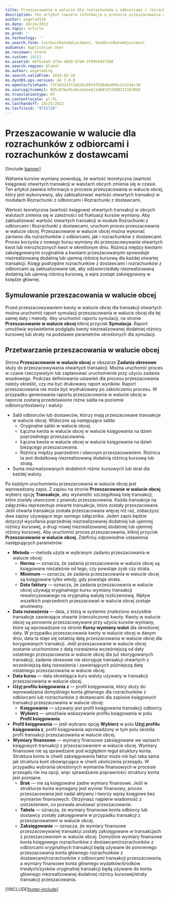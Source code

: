 ```yaml
---
title: Przeszacowanie w walucie dla rozrachunków z odbiorcami i rozrachunków z dostawcami
description: Ten artykuł zawiera informacje o procesie przeszacowania w walucie obcej, który jest wykonywany, aby zaktualizować wartość otwartych transakcji w modułach Rozrachunki z odbiorcami i Rozrachunki z dostawcami.
author: angelad116
ms.date: 10/24/2022
ms.topic: article
ms.prod: ''
ms.technology: ''
ms.search.form: CustExchRateAdjustment, VendExchRateAdjustment
audience: Application User
ms.reviewer: kfend
ms.custom: 14211
ms.assetid: defb1ea5-1f3e-4859-87d8-3f9954d3f388
ms.search.region: Global
ms.author: angelading
ms.search.validFrom: 2016-02-28
ms.dyn365.ops.version: AX 7.0.0
ms.openlocfilehash: 73f20323ff2eb36c89f4fb2848a056c2cb24ec30
ms.sourcegitcommit: 0d5c07ba91a9ceb2eeb11db032fd28037216789d
ms.translationtype: HT
ms.contentlocale: pl-PL
ms.lasthandoff: 10/25/2022
ms.locfileid: "9715729"
---
```

# <a name="currency-revaluation-for-accounts-payable-and-accounts-receivable"></a>Przeszacowanie w walucie dla rozrachunków z odbiorcami i rozrachunków z dostawcami

[!include [banner](../includes/banner.md)]

Wahania kursów wymiany powodują, że wartość teoretyczna (wartość księgowa) otwartych transakcji w walutach obcych zmienia się w czasie. Ten artykuł zawiera informacje o procesie przeszacowania w walucie obcej, który jest wykonywany, aby zaktualizować wartość otwartych transakcji w modułach Rozrachunki z odbiorcami i Rozrachunki z dostawcami. 

Wartość teoretyczna (wartość księgowa) otwartych transakcji w obcych walutach zmienia się w zależności od fluktuacji kursów wymiany. Aby zaktualizować wartość otwartych transakcji w module Rozrachunki z odbiorcami i Rozrachunki z dostawcami, uruchom proces przeszacowania w walucie obcej. Przeszacowanie w walucie obcej można wykonać zarówno dla rozrachunków z odbiorcami, jak i rozrachunków z dostawcami. Proces korzysta z nowego kursu wymiany do przeszacowywania otwartych kwot lub nierozliczonych kwot w określonym dniu. Różnica między kwotami zaksięgowanymi oryginalnie a kwotami przeszacowanymi spowoduje niezrealizowaną dodatnią lub ujemną różnicę kursową dla każdej otwartej transakcji. Księgi podrzędne rozrachunków z dostawcami i rozrachunków z odbiorcami są zaktualizowane tak, aby odzwierciedlały niezrealizowaną dodatnią lub ujemną różnicę kursową, a wpis zostaje zaksięgowany w księdze głównej.

## <a name="simulate-a-foreign-currency-revaluation"></a>Symulowanie przeszacowania w walucie obcej
Przed przeszacowywaniem kwoty w walucie obcej dla transakcji otwartych można uruchomić raport symulacji przeszacowania w walucie obcej dla tej samej daty i metody. Aby uruchomić raportu symulacji, na stronie **Przeszacowanie w walucie obcej** kliknij przycisk **Symulacja**. Raport umożliwia wyświetlenie podglądu kwoty niezrealizowanej dodatniej różnicy kursowej lub straty na podstawie parametrów określonych dla symulacji.

## <a name="process-a-foreign-currency-revaluation"></a>Przetwarzanie przeszacowania w walucie obcej
Strona **Przeszacowanie w walucie obcej** w obszarze **Zadania okresowe** służy do przeszacowywania otwartych transakcji. Można uruchomić proces w czasie rzeczywistym lub zaplanować uruchomienie przy użyciu zadania wsadowego. Podczas definiowania ustawień dla procesu przeszacowania należy określić, czy ma być drukowany raport wyników. Raport przeszacowania nie może być wydrukowany po zakończeniu procesu. W przypadku generowania raportu przeszacowania w walucie obcej w raporcie zostaną przedstawione różne salda na poziomie odbiorcy/dostawcy i waluty:

-   Sald odbiorców lub dostawców, którzy mają przeszacowane transakcje w walucie obcej. Widoczne są następujące salda:
    -   Oryginalne saldo w walucie obcej.
    -   Łączna kwota w walucie obcej w walucie księgowania na dzień poprzedniego przeszacowania.
    -   Łączna kwota w walucie obcej w walucie księgowania na dzień bieżącego przeszacowania.
    -   Różnica między poprzednim i obecnym przeszacowaniem. Różnica ta jest dodatkową niezrealizowaną dodatnią różnicą kursową lub stratą.
-   Suma niezrealizowanych dodatnich różnic kursowych lub strat dla każdej waluty.

Po każdym uruchomieniu przeszacowania w walucie obcej jest wprowadzany zapis. Z zapisu na stronie **Przeszacowanie w walucie obcej** wybierz opcję **Transakcje**, aby wyświetlić szczegółową listę transakcji, które zostały utworzone z powodu przeszacowania. Każda transakcja na załączniku reprezentuje otwarte transakcje, które zostały przeszacowane. Jeśli otwarta transakcja została przeszacowana więcej niż raz, zobaczysz dwa zapisy używające tego samego załącznika. Jeden zapis będzie dotyczył wycofania poprzedniej niezrealizowanej dodatniej lub ujemnej różnicy kursowej, a drugi nowej niezrealizowanej dodatniej lub ujemnej różnicy kursowej. Aby uruchomić proces przeszacowania, kliknij przycisk **Przeszacowanie w walucie obcej**. Zdefiniuj odpowiednie ustawienia następujących parametrów:

-   **Metoda** — metoda użyta w wybranym zadaniu przeszacowania w walucie obcej:
    -   **Norma** — oznacza, że zadania przeszacowania w walucie obcej są księgowane niezależnie od tego, czy powstaje zysk czy strata.
    -   **Minimum** — oznacza, że zadania przeszacowania w walucie obcej są księgowane tylko wtedy, gdy powstaje strata.
    -   **Data faktury** — oznacza, że zadania przeszacowania w walucie obcej używają oryginalnego kursu wymiany transakcji rewaloryzowanego na oryginalną walutę rozliczeniową. Wpływ wszelkich poprzednich przeszacowań w walucie obcej zostaje anulowany.
-   **Data rozważenia** — data, z którą w systemie znaleziono wszystkie transakcje zawierające otwarte (nierozliczone) kwoty. Kwoty w walucie obcej są ponownie przeszacowywane przy użyciu kursów wymiany, które są wprowadzane na stronie **Kursy wymiany walut** dla określonej daty. W przypadku przeszacowania kwoty w walucie obcej w danym dniu, data ta staje się ostatnią datą przeszacowania w walucie obcej dla korygowanych transakcji. Jeśli przeszacowanie w walucie obcej zostanie uruchomione z datą rozważenia wcześniejszą od daty ostatniego przeszacowania w walucie obcej dla już skorygowanych transakcji, zadanie okresowe nie skoryguje transakcji otwartych z wcześniejszą datą rozważenia i zawierających późniejszą datę ostatniego przeszacowania w walucie obcej.
-   **Data kursu** — data określająca kurs waluty używany w transakcji przeszacowania w walucie obcej.
-   **Użyj profilu księgowania z** — profil księgowania, który służy do wprowadzania domyślnego konta głównego dla rozrachunków z odbiorcami lub rozrachunków z dostawcami dla zapisów księgowych transakcji przeszacowania w walucie obcej:
    -   **Księgowanie** — używany jest profil księgowania transakcji odbiorcy.
    -   **Wybierz** — umożliwia wskazywanie profilu księgowania w polu **Profil księgowania**.
-   **Profil księgowania** — jeśli wybrano opcję **Wybierz** w polu **Użyj profilu księgowania z**, profil księgowania wprowadzony w tym polu określa profil transakcji przeszacowania w walucie obcej.
-   **Wymiary finansowe** — wymiary finansowe zaksięgowane we wpisach księgowych transakcji z przeszacowaniem w walucie obcej. Wymiary finansowe nie są sprawdzane pod względem reguł struktury konta. Struktura konta w chwili zaksięgowania faktur może nie być taka sama jak struktura kont obowiązująca w chwili ukończenia przesądu. W przypadku wybrania określonych wymiarów finansowych w procesie przesądu nie ma opcji, więc sprawdzanie poprawności struktury konta jest pomijane.  
    -   **Brak** — nie są księgowane żadne wymiary finansowe. Jeśli w strukturze konta wymagany jest wymiar finansowy, proces przeszacowania jest nadal aktywny i tworzy wpisy księgowe bez wymiarów finansowych. Otrzymasz najpierw wiadomość z ostrzeżeniem, co pozwala anulować przeszacowanie.
    -   **Tabela** — oznacza, że wymiary finansowe konta odbiorcy lub dostawcy zostały zaksięgowane w przypadku transakcji z przeszacowaniem w walucie obcej.
    -   **Zaksięgowanie** — oznacza, że wymiary finansowe przeszacowywanej transakcji zostały zaksięgowane w transakcjach z przeszacowaniem w walucie obcej. Domyślnie wymiary finansowe konta księgowego rozrachunków z dostawcami/rozrachunków z odbiorcami oryginalnych transakcji będą używane do ponownego przeszacowania konta głównego rozrachunków z dostawcami/rozrachunków z odbiorcami transakcji przeszacowania, a wymiary finansowe konta głównego wydatków/środków trwałych/zysków oryginalnej transakcji będą używane do konta głównego niezrealizowanej dodatniej różnicy kursowej/straty transakcji przeszacowania.






[!INCLUDE[footer-include](../../includes/footer-banner.md)]
